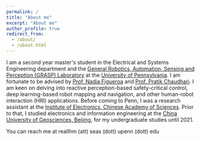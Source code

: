 ```yaml
---
permalink: /
title: "About me"
excerpt: "About me"
author_profile: true
redirect_from: 
  - /about/
  - /about.html
---
```


I am a second year master's student in the Electrical and Systems Engineering department and the [General Robotics, Automation, Sensing and Perception (GRASP) Laboratory](https://www.grasp.upenn.edu/) at the [University of Pennsylvania](https://www.seas.upenn.edu/). I am fortunate to be advised by [Prof. Nadia Figueroa](https://nbfigueroa.github.io/) and [Prof. Pratik Chaudhari](https://pratikac.github.io/). I am keen on delving into reactive perception-based safety-critical control, deep learning-based robot mapping and navigation, and other human-robot interaction (HRI) applications. Before coming to Penn, I was a research assistant at the [Institute of Electronics, Chinese Academy of Sciences](http://english.ie.cas.cn/). Prior to that, I studied electronics and information engineering at the [China University of Geosciences, Beijing](https://en.cugb.edu.cn/), for my undergraduate studies until 2021.

You can reach me at reallhm (att) seas (dott) upenn (dott) edu

